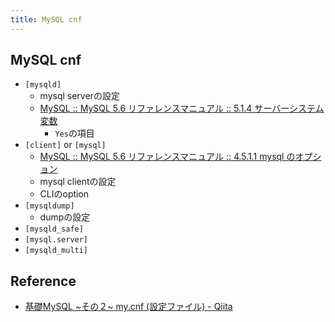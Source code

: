 ```yaml
---
title: MySQL cnf
---
```


## MySQL cnf


* `[mysqld]`
    * mysql serverの設定
    * [MySQL :: MySQL 5.6 リファレンスマニュアル :: 5.1.4 サーバーシステム変数](https://dev.mysql.com/doc/refman/5.6/ja/server-system-variables.html)
        * `Yes`の項目
* `[client]` or `[mysql]`
    * [MySQL :: MySQL 5.6 リファレンスマニュアル :: 4.5.1.1 mysql のオプション](https://dev.mysql.com/doc/refman/5.6/ja/mysql-command-options.html)
    * mysql clientの設定
    * CLIのoption
* `[mysqldump]`
    * dumpの設定
* `[mysqld_safe]`
* `[mysql.server]`
* `[mysqld_multi]`

## Reference
* [基礎MySQL ~その２~ my.cnf (設定ファイル) - Qiita](https://qiita.com/yoheiW@github/items/bcbcd11e89bfc7d7f3ff)
